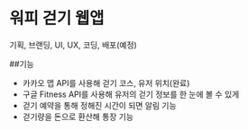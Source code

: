 # 워피 걷기 웹앱
기획, 브랜딩, UI, UX, 코딩, 배포(예정)

##기능
- 카카오 맵 API를 사용해 걷기 코스, 유저 위치(완료)
- 구글 Fitness API를 사용해 유저의 걷기 정보를 한 눈에 볼 수 있게
- 걷기 예약을 통해 정해진 시간이 되면 알림 기능
- 걷기량을 돈으로 환산해 통장 기능
